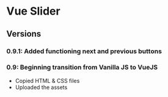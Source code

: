 # Vue Slider

## Versions

### 0.9.1: Added functioning next and previous buttons

### 0.9: Beginning transition from Vanilla JS to VueJS

* Copied HTML & CSS files
* Uploaded the assets
